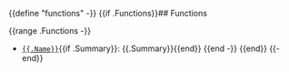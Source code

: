 {{define "functions" -}}
{{if .Functions}}## Functions

{{range .Functions -}}
 - [`{{.Name}}`]({{.GetFileName}}.md){{if .Summary}}: {{.Summary}}{{end}}
{{end -}}
{{end}}
{{- end}}